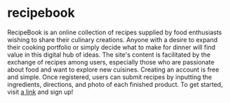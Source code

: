 # recipebook
RecipeBook is an online collection of recipes supplied by food enthusiasts wishing to share their culinary creations. Anyone with a desire to expand their cooking portfolio or simply decide what to make for dinner will find value in this digital hub of ideas. The site's content is facilitated by the exchange of recipes among users, especially those who are passionate about food and want to explore new cuisines. Creating an account is free and simple. Once registered, users can submit recipes by inputting the ingredients, directions, and photo of each finished product. To get started, visit [a link](https://recipebookapp.com) and sign up!

